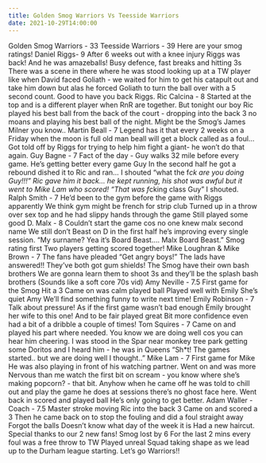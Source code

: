 ```yaml
---
title: Golden Smog Warriors Vs Teesside Warriors
date: 2021-10-29T14:00:00
---
```


Golden Smog Warriors - 33
Teesside Warriors - 39
Here are your smog ratings!
Daniel Riggs- 9
After 6 weeks out with a knee injury Riggs was back!
And he was amazeballs! Busy defence, fast breaks and hitting 3s
There was a scene in there where he was stood looking up at a TW player like when David faced Goliath - we waited for him to get his catapult out and take him down but alas he forced Goliath to turn the ball over with a 5 second count.
Good to have you back Riggs.
Ric Calcina - 8
Started at the top and is a different player when RnR are together.
But tonight our boy Ric played his best ball from the back of the court - dropping into the back 3 no moans and playing his best ball of the night.
Might be the Smog’s James Milner you know..
Martin Beall - 7
Legend has it that every 2 weeks on a Friday when the moon is full old man beall will get a block called as a foul…
Got told off by Riggs for trying to help him fight a giant- he won’t do that again.
Guy Bagne - 7
Fact of the day - Guy walks 32 mile before every game.
He’s getting better every game Guy
In the second half he got a rebound dished it to Ric and ran… I shouted “what the f*ck are you doing Guy!!!” Ric gave him it back… he kept running, his shot was awful but it went to Mike Lam who scored!
“That was f*cking class Guy” I shouted.
Ralph Smith - 7
He’d been to the gym before the game with Riggs apparently
We think gym might be french for strip club
Turned up in a throw over sex top and he had slippy hands through the game
Still played some good D.
Malx - 8
Couldn’t start the game cos no one knew malx second name
We still don’t
Beast on D in the first half he’s improving every single session.
“My surname? Yea it’s Board Beast…. Malx Board Beast.”
Smog rating first
Two players getting scored together!
Mike Loughran & Mike Brown - 7
The fans have pleaded “Get angry boys!”
The lads have answered!!
They’ve both got gum shields!
The Smog have their own bash brothers
We are gonna learn them to shoot 3s and they’ll be the splash bash brothers
(Sounds like a soft core 70s vid)
Amy Neville - 7.5
First game for the Smog
Hit a 3
Came on was calm played ball
Played well with Emily
She’s quiet Amy
We’ll find something funny to write next time!
Emily Robinson - 7
Talk about pressure!
As if the first game wasn’t bad enough Emily brought her wife to this one!
And to be fair played great
Bit more confidence even had a bit of a dribble a couple of times!
Tom Squires - 7
Came on and played his part where needed.
You know we are doing well cos you can hear him cheering. I was stood in the Spar near monkey tree park getting some Doritos and I heard him - he was in Queens
“Sh\*t! The games started.. but we are doing well I thought..”
Mike Lam - 7
First game for Mike
He was also playing in front of his watching partner.
Went on and was more Nervous than me watch the first bit on scream - you know where she’s making popcorn? - that bit.
Anyhow when he came off he was told to chill out and play the game he does at sessions there’s no ghost face here.
Went back in scored and played ball
He’s only going to get better.
Adam Waller - Coach - 7.5
Master stroke moving Ric into the back 3
Came on and scored a 3
Then he came back on to stop the fouling and did a foul straight away
Forgot the balls
Doesn’t know what day of the week it is
Had a new haircut.
Special thanks to our 2 new fans!
Smog lost by 6
For the last 2 mins every foul was a free throw to TW
Played unreal
Squad taking shape as we lead up to the Durham league starting.
Let’s go Warriors!!
